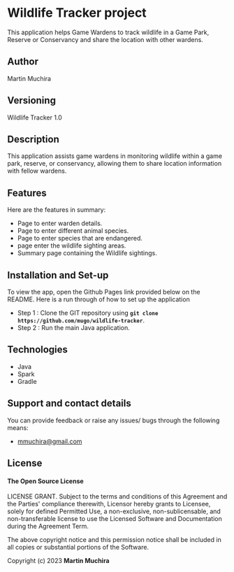 # Wildlife Tracker project
This application helps Game Wardens to track wildlife in a Game Park, Reserve or Conservancy and share the location with other wardens.

## Author
Martin Muchira

## Versioning
Wildlife Tracker 1.0

## Description
This application assists game wardens in monitoring wildlife within a game park, reserve, or conservancy, allowing them to share location information with fellow wardens.

## Features
Here are the features in summary:
* Page to enter warden details.
* Page to enter different animal species.
* Page to enter species that are endangered.
* page enter the wildlife sighting areas.
* Summary page containing the Wildlife sightings. 

## Installation and Set-up
To view the app, open the Github Pages link provided below on the README.
Here is a run through of how to set up the application
* Step 1 : Clone the GIT repository using **`git clone https://github.com/mugo/wildlife-tracker`**.
* Step 2 : Run the main Java application.


## Technologies
* Java
* Spark
* Gradle

## Support and contact details
You can provide feedback or raise any issues/ bugs through the following means:
* mmuchira@gmail.com

## License
#### The Open Source License
LICENSE GRANT. Subject to the terms and conditions of this Agreement and the Parties' compliance therewith, Licensor hereby grants to Licensee, solely for defined Permitted Use, a non-exclusive, non-sublicensable, and non-transferable license to use the Licensed Software and Documentation during the Agreement Term.

The above copyright notice and this permission notice shall be included in all copies or substantial portions of the Software.

Copyright (c) 2023 **Martin Muchira**